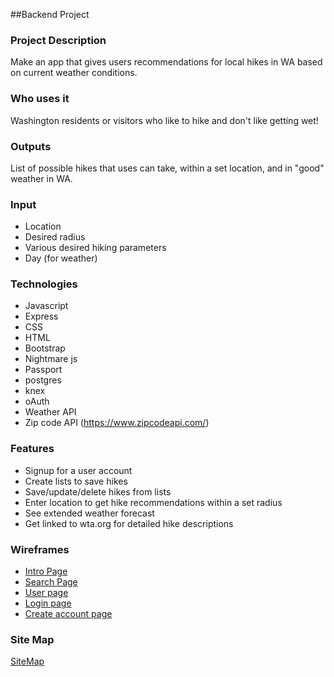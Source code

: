##Backend Project

### Project Description

Make an app that gives users recommendations for local hikes in WA based on current weather conditions.

### Who uses it

Washington residents or visitors who like to hike and don't like getting wet!

### Outputs

List of possible hikes that uses can take, within a set location, and in "good" weather in WA.

### Input

- Location
- Desired radius
- Various desired hiking parameters
- Day (for weather)

### Technologies
- Javascript
- Express
- CSS
- HTML
- Bootstrap
- Nightmare js
- Passport
- postgres
- knex
- oAuth
- Weather API
- Zip code API (https://www.zipcodeapi.com/)

### Features

- Signup for a user account
- Create lists to save hikes
- Save/update/delete hikes from lists
- Enter location to get hike recommendations within a set radius
- See extended weather forecast
- Get linked to wta.org for detailed hike descriptions

### Wireframes
- [Intro Page](https://wireframe.cc/U77zgJ)
- [Search Page](https://wireframe.cc/qiD9Uj)
- [User page](https://wireframe.cc/SlbVEB)
- [Login page](https://wireframe.cc/KQQXIg)
- [Create account page](https://wireframe.cc/xX5mzG)

### Site Map
[SiteMap](https://docs.google.com/drawings/d/1Jq2oxTl2ohGSNpi5BduJFblOwwGwdVJ021cfo5fvvT4/edit?usp=sharing)